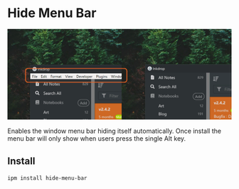 # Hide Menu Bar

![](https://github.com/inkdropapp/inkdrop-hide-menu-bar/raw/master/images/screenshot.png)

Enables the window menu bar hiding itself automatically.
Once install the menu bar will only show when users press the single Alt key.

## Install

```
ipm install hide-menu-bar
```
